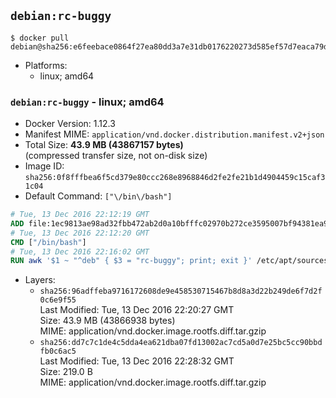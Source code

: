## `debian:rc-buggy`

```console
$ docker pull debian@sha256:e6feebace0864f27ea80dd3a7e31db0176220273d585ef57d7eaca79d0d56214
```

-	Platforms:
	-	linux; amd64

### `debian:rc-buggy` - linux; amd64

-	Docker Version: 1.12.3
-	Manifest MIME: `application/vnd.docker.distribution.manifest.v2+json`
-	Total Size: **43.9 MB (43867157 bytes)**  
	(compressed transfer size, not on-disk size)
-	Image ID: `sha256:0f8fffbea6f5cd379e80ccc268e8968846d2fe2fe21b1d4904459c15caf31c04`
-	Default Command: `["\/bin\/bash"]`

```dockerfile
# Tue, 13 Dec 2016 22:12:19 GMT
ADD file:1ec9813ae98ad32fbb472ab2d0a10bfffc02970b272ce3595007bf94381ea99d in / 
# Tue, 13 Dec 2016 22:12:20 GMT
CMD ["/bin/bash"]
# Tue, 13 Dec 2016 22:16:02 GMT
RUN awk '$1 ~ "^deb" { $3 = "rc-buggy"; print; exit }' /etc/apt/sources.list > /etc/apt/sources.list.d/experimental.list
```

-	Layers:
	-	`sha256:96adffeba9716172608de9e458530715467b8d8a3d22b249de6f7d2f0c6e9f55`  
		Last Modified: Tue, 13 Dec 2016 22:20:27 GMT  
		Size: 43.9 MB (43866938 bytes)  
		MIME: application/vnd.docker.image.rootfs.diff.tar.gzip
	-	`sha256:dd7c7c1de4c5dda4ea621dba07fd13002ac7cd5a0d7e25bc5cc90bbdfb0c6ac5`  
		Last Modified: Tue, 13 Dec 2016 22:28:32 GMT  
		Size: 219.0 B  
		MIME: application/vnd.docker.image.rootfs.diff.tar.gzip
